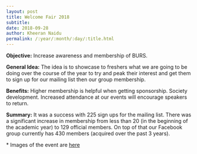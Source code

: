 ```yaml
---
layout: post
title: Welcome Fair 2018
subtitle:
date: 2018-09-28
author: Kheeran Naidu
permalink: /:year/:month/:day/:title.html
---
```

**Objective:** Increase awareness and membership of BURS.


**General Idea:** The idea is to showcase to freshers what we are going to be doing over the course of the year to try and peak their interest and get them to sign up for our mailing list then our group membership.

**Benefits:** Higher membership is helpful when getting sponsorship. Society development. Increased attendance at our events will encourage speakers to return.

**Summary:** It was a success with 225 sign ups for the mailing list. There was a significant increase in membership from less than 20 (in the beginning of the academic year) to 129 official members. On top of that our Facebook group currently has 430 members (acquired over the past 3 years).

\* Images of the event are [here](https://bristolresearchsoc.github.io/events/)
